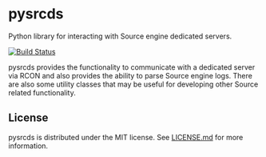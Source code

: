 pysrcds
=======

Python library for interacting with Source engine dedicated servers.

[![Build Status](https://travis-ci.org/pmrowla/pysrcds.png)](https://travis-ci.org/pmrowla/pysrcds)

pysrcds provides the functionality to communicate with a dedicated server via
RCON and also provides the ability to parse Source engine logs. There are also
some utility classes that may be useful for developing other Source related
functionality.

License
-------

pysrcds is distributed under the MIT license. See
[LICENSE.md](https://github.com/pmrowla/pysrcds/blob/master/LICENSE.md)
for more information.

